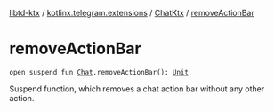 [libtd-ktx](../../index.md) / [kotlinx.telegram.extensions](../index.md) / [ChatKtx](index.md) / [removeActionBar](./remove-action-bar.md)

# removeActionBar

`open suspend fun `[`Chat`](https://tdlibx.github.io/td/docs/org/drinkless/td/libcore/telegram/TdApi/Chat.html)`.removeActionBar(): `[`Unit`](https://kotlinlang.org/api/latest/jvm/stdlib/kotlin/-unit/index.html)

Suspend function, which removes a chat action bar without any other action.

